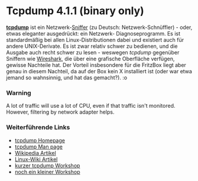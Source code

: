# Tcpdump 4.1.1 (binary only)

**[tcpdump](http://www.tcpdump.org/)** ist ein
Netzwerk-[Sniffer](http://de.wikipedia.org/wiki/Sniffer)
(zu Deutsch: Netzwerk-Schnüffler) - oder, etwas eleganter ausgedrückt:
ein Netzwerk- Diagnoseprogramm. Es ist standardmäßig bei allen
Linux-Distributionen dabei und existiert auch für andere UNIX-Derivate.
Es ist zwar relativ schwer zu bedienen, und die Ausgabe auch recht
schwer zu lesen - weswegen *tcpdump* gegenüber Sniffern wie
[Wireshark](http://de.wikipedia.org/wiki/Wireshark),
die über eine grafische Oberfläche verfügen, gewisse Nachteile hat. Der
Vorteil insbesondere für die FritzBox liegt aber genau in diesem
Nachteil, da auf der Box kein X installiert ist (oder war etwa jemand so
wahnsinnig, und hat das gemacht?).
:o

### Warning

A lot of traffic will use a lot of CPU, even if that traffic isn't
monitored. However, filtering by network adapter helps.

### Weiterführende Links

-   [tcpdump Homepage](http://www.tcpdump.org/)
-   [tcpdump Man
    page](http://www.tcpdump.org/tcpdump_man.html)
-   [Wikipedia
    Artikel](http://de.wikipedia.org/wiki/Tcpdump)
-   [Linux-Wiki
    Artikel](http://www.linuxwiki.de/TcpDump)
-   [kurzer tcpdump
    Workshop](http://linuxseiten.kg-it.de/index.php?index=security_tcpdump)
-   [noch ein kleiner
    Workshop](http://www.tippscout.de/tcpdump-unter-linux-netzwerk-verkehr-aufzeichnen-mit-tcpdump_tipp_2180.html)


